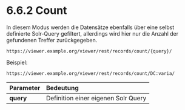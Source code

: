 # 6.6.2 Count

In diesem Modus werden die Datensätze ebenfalls über eine selbst definierte Solr-Query gefiltert, allerdings wird hier nur die Anzahl der gefundenen Treffer zurückgegeben.

```
https://viewer.example.org/viewer/rest/records/count/{query}/
```

Beispiel:

```text
https://viewer.example.org/viewer/rest/records/count/DC:varia/
```

| **Parameter**  | Bedeutung |
| :--- | :--- |
| **query**  | Definition einer eigenen Solr Query |



